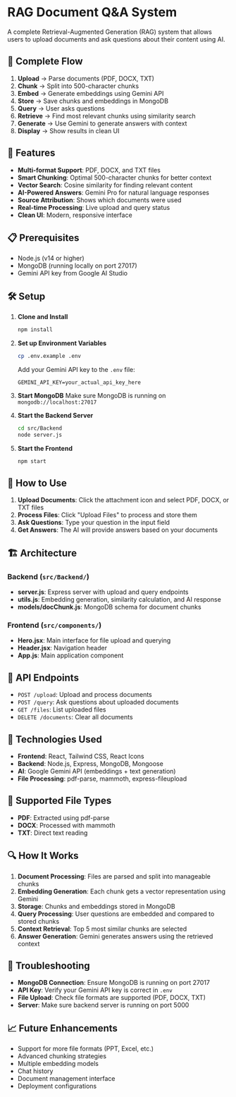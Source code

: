 # RAG Document Q&A System

A complete Retrieval-Augmented Generation (RAG) system that allows users to upload documents and ask questions about their content using AI.

## 🔄 Complete Flow

1. **Upload** → Parse documents (PDF, DOCX, TXT)
2. **Chunk** → Split into 500-character chunks
3. **Embed** → Generate embeddings using Gemini API
4. **Store** → Save chunks and embeddings in MongoDB
5. **Query** → User asks questions
6. **Retrieve** → Find most relevant chunks using similarity search
7. **Generate** → Use Gemini to generate answers with context
8. **Display** → Show results in clean UI

## 🚀 Features

- **Multi-format Support**: PDF, DOCX, and TXT files
- **Smart Chunking**: Optimal 500-character chunks for better context
- **Vector Search**: Cosine similarity for finding relevant content
- **AI-Powered Answers**: Gemini Pro for natural language responses
- **Source Attribution**: Shows which documents were used
- **Real-time Processing**: Live upload and query status
- **Clean UI**: Modern, responsive interface

## 📋 Prerequisites

- Node.js (v14 or higher)
- MongoDB (running locally on port 27017)
- Gemini API key from Google AI Studio

## 🛠️ Setup

1. **Clone and Install**
   ```bash
   npm install
   ```

2. **Set up Environment Variables**
   ```bash
   cp .env.example .env
   ```
   Add your Gemini API key to the `.env` file:
   ```
   GEMINI_API_KEY=your_actual_api_key_here
   ```

3. **Start MongoDB**
   Make sure MongoDB is running on `mongodb://localhost:27017`

4. **Start the Backend Server**
   ```bash
   cd src/Backend
   node server.js
   ```

5. **Start the Frontend**
   ```bash
   npm start
   ```

## 🎯 How to Use

1. **Upload Documents**: Click the attachment icon and select PDF, DOCX, or TXT files
2. **Process Files**: Click "Upload Files" to process and store them
3. **Ask Questions**: Type your question in the input field
4. **Get Answers**: The AI will provide answers based on your documents

## 🏗️ Architecture

### Backend (`src/Backend/`)
- **server.js**: Express server with upload and query endpoints
- **utils.js**: Embedding generation, similarity calculation, and AI response
- **models/docChunk.js**: MongoDB schema for document chunks

### Frontend (`src/components/`)
- **Hero.jsx**: Main interface for file upload and querying
- **Header.jsx**: Navigation header
- **App.js**: Main application component

## 🔧 API Endpoints

- `POST /upload`: Upload and process documents
- `POST /query`: Ask questions about uploaded documents
- `GET /files`: List uploaded files
- `DELETE /documents`: Clear all documents

## 🎨 Technologies Used

- **Frontend**: React, Tailwind CSS, React Icons
- **Backend**: Node.js, Express, MongoDB, Mongoose
- **AI**: Google Gemini API (embeddings + text generation)
- **File Processing**: pdf-parse, mammoth, express-fileupload

## 📝 Supported File Types

- **PDF**: Extracted using pdf-parse
- **DOCX**: Processed with mammoth
- **TXT**: Direct text reading

## 🔍 How It Works

1. **Document Processing**: Files are parsed and split into manageable chunks
2. **Embedding Generation**: Each chunk gets a vector representation using Gemini
3. **Storage**: Chunks and embeddings stored in MongoDB
4. **Query Processing**: User questions are embedded and compared to stored chunks
5. **Context Retrieval**: Top 5 most similar chunks are selected
6. **Answer Generation**: Gemini generates answers using the retrieved context

## 🚨 Troubleshooting

- **MongoDB Connection**: Ensure MongoDB is running on port 27017
- **API Key**: Verify your Gemini API key is correct in `.env`
- **File Upload**: Check file formats are supported (PDF, DOCX, TXT)
- **Server**: Make sure backend server is running on port 5000

## 📈 Future Enhancements

- Support for more file formats (PPT, Excel, etc.)
- Advanced chunking strategies
- Multiple embedding models
- Chat history
- Document management interface
- Deployment configurations